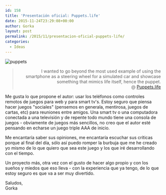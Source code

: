```yaml
---
id: 158
title: 'Presentación oficial: Puppets.life'
date: 2015-11-24T23:29:08+00:00
author: Gorka
layout: post
permalink: /2015/11/presentacion-oficial-puppets-life/
categories:
  - Ideas
---
```

<img style="margin: auto;" src="/wp-content/uploads/2015/11/puppets-199x300.jpg" alt="puppets" srcset="/wp-content/uploads/2015/11/puppets-199x300.jpg 199w, /wp-content/uploads/2015/11/puppets-680x1024.jpg 680w, /wp-content/uploads/2015/11/puppets.jpg 1062w" sizes="20vw" />

> <p style="text-align: right; text-style:italic;">
>   I wanted to go beyond the most used example of using the smartphone as a steering wheel for a simulated car and showcase something that mimics life itself, hence the puppet.<br /> @ <a href="http://igg.me/at/puppets-life" target="_blank">Puppets.life</a>
> </p>

<p>
  Me gusta lo que propone el autor: usar los teléfonos como controles remotos de juegos para web y para smart tv's. Estoy seguro que piensa hacer juegos "sociales" (pensemos en generala, mentirosa, juegos de cartas, etc) para reuniones entre amigos. Una smart tv o una computadora conectada a una televisión y de repente todo mundo tiene una consola de juegos - obviamente de juegos más sencillos, no creo que el autor esté pensando en echarse un juego triple AAA de inicio.
</p>

<p>
  Me encantaría saber sus opiniones, me encantaría escuchar sus críticas porque al final del día, sólo así puedo romper la burbuja que me he creado yo mismo de lo que quiero que sea este juego y los que iré desarrollando con el tiempo.
</p>

<p>
  Un proyecto más, otra vez con el gusto de hacer algo propio y con los sueños y miedos que eso lleva - con la experiencia que ya tengo, de lo que estoy seguro es que va a ser muy divertido.
</p>

<p>
  Saludos,<br /> Gorka
</p>
